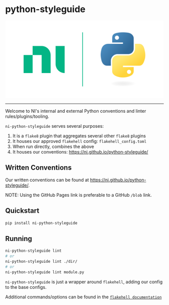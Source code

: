 # python-styleguide

![logo](docs/logo.svg)

---

<!-- @TODO: We should show you some stinkin' badges -->

Welcome to NI's internal and external Python conventions and linter rules/plugins/tooling.

`ni-python-styleguide` serves several purposes:

1. It is a `flake8` plugin that aggregates several other `flake8` plugins
1. It houses our approved `flakehell` config: `flakehell_config.toml`
1. When run directly, combines the above
1. It houses our conventions: https://ni.github.io/python-styleguide/

## Written Conventions

Our written conventions can be found at https://ni.github.io/python-styleguide/.

NOTE: Using the GitHub Pages link is preferable to a GitHub `/blob` link.

## Quickstart

```bash
pip install ni-python-styleguide
```

## Running

```bash
ni-python-styleguide lint
# or
ni-python-styleguide lint ./dir/
# or
ni-python-styleguide lint module.py
```

`ni-python-styleguide` is just a wrapper around `flakehell`, adding our config to the base configs.

Additional commands/options can be found in the [`flakehell documentation`](https://flakehell.readthedocs.io/index.html)
